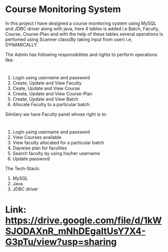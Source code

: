 # Course Monitoring System

In this project I have designed a course monitoring system using MySQL and JDBC driver along with java, here 4 tables is added i.e Batch, Faculty, Course, Course-Plan and with the help of these tables several operations is perfomed using Scanner class(By taking input from user) i.e, DYNAMICALLY. 

The Admin has following responsiblities and rights to perform operations like:
#
1) Login using username and password
2) Create, Update and View Faculty
3) Ceate, Update and View Course
4) Create, Update and View Course-Plan
5) Create, Update and View Batch
6) Allocate Faculty to a particular batch.

Similary we have Faculty panel whose right is to:
#
1) Login using username and password
2) View Courses available
3) View faculty allocated for a particular batch
4) Daywise plan for faculties
5) Search faculty by using his/her username
6) Update password

The Tech-Stack:
1) MySQL
2) Java
3) JDBC driver

# Link: https://drive.google.com/file/d/1kWSJODAXnR_mNhDEgaItUsY7X4-G3pTu/view?usp=sharing
